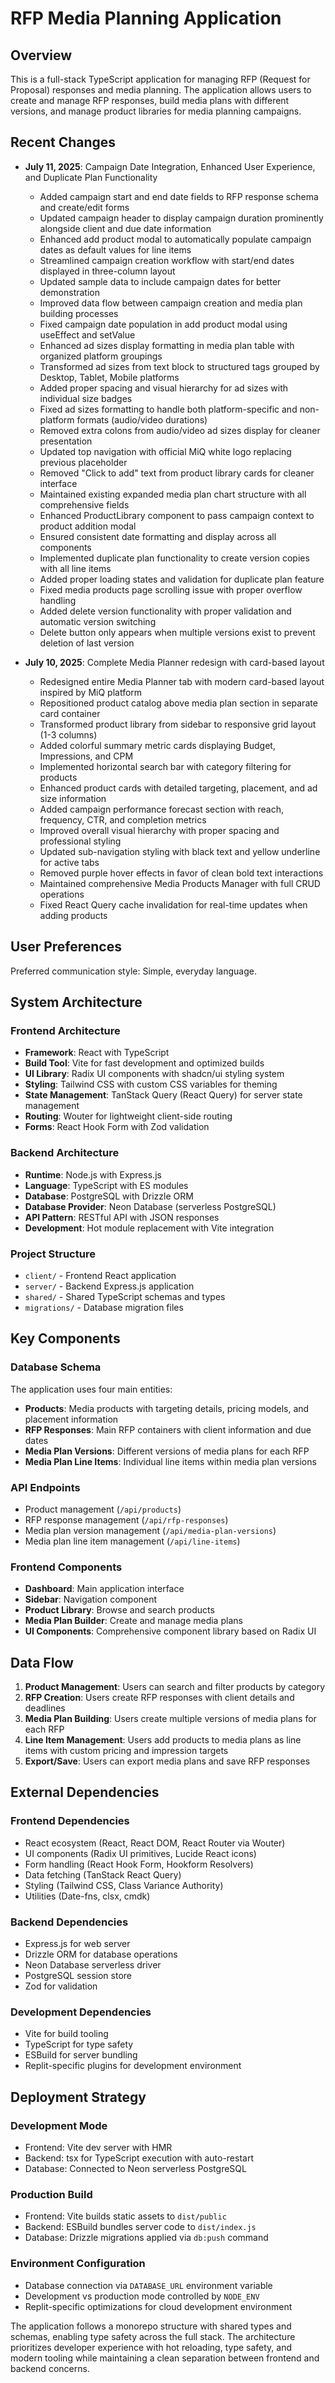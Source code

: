 # RFP Media Planning Application

## Overview

This is a full-stack TypeScript application for managing RFP (Request for Proposal) responses and media planning. The application allows users to create and manage RFP responses, build media plans with different versions, and manage product libraries for media planning campaigns.

## Recent Changes

- **July 11, 2025**: Campaign Date Integration, Enhanced User Experience, and Duplicate Plan Functionality
  - Added campaign start and end date fields to RFP response schema and create/edit forms
  - Updated campaign header to display campaign duration prominently alongside client and due date information
  - Enhanced add product modal to automatically populate campaign dates as default values for line items
  - Streamlined campaign creation workflow with start/end dates displayed in three-column layout
  - Updated sample data to include campaign dates for better demonstration
  - Improved data flow between campaign creation and media plan building processes
  - Fixed campaign date population in add product modal using useEffect and setValue
  - Enhanced ad sizes display formatting in media plan table with organized platform groupings
  - Transformed ad sizes from text block to structured tags grouped by Desktop, Tablet, Mobile platforms
  - Added proper spacing and visual hierarchy for ad sizes with individual size badges
  - Fixed ad sizes formatting to handle both platform-specific and non-platform formats (audio/video durations)
  - Removed extra colons from audio/video ad sizes display for cleaner presentation
  - Updated top navigation with official MiQ white logo replacing previous placeholder
  - Removed "Click to add" text from product library cards for cleaner interface
  - Maintained existing expanded media plan chart structure with all comprehensive fields
  - Enhanced ProductLibrary component to pass campaign context to product addition modal
  - Ensured consistent date formatting and display across all components
  - Implemented duplicate plan functionality to create version copies with all line items
  - Added proper loading states and validation for duplicate plan feature
  - Fixed media products page scrolling issue with proper overflow handling
  - Added delete version functionality with proper validation and automatic version switching
  - Delete button only appears when multiple versions exist to prevent deletion of last version

- **July 10, 2025**: Complete Media Planner redesign with card-based layout
  - Redesigned entire Media Planner tab with modern card-based layout inspired by MiQ platform
  - Repositioned product catalog above media plan section in separate card container
  - Transformed product library from sidebar to responsive grid layout (1-3 columns)
  - Added colorful summary metric cards displaying Budget, Impressions, and CPM
  - Implemented horizontal search bar with category filtering for products
  - Enhanced product cards with detailed targeting, placement, and ad size information
  - Added campaign performance forecast section with reach, frequency, CTR, and completion metrics
  - Improved overall visual hierarchy with proper spacing and professional styling
  - Updated sub-navigation styling with black text and yellow underline for active tabs
  - Removed purple hover effects in favor of clean bold text interactions
  - Maintained comprehensive Media Products Manager with full CRUD operations
  - Fixed React Query cache invalidation for real-time updates when adding products

## User Preferences

Preferred communication style: Simple, everyday language.

## System Architecture

### Frontend Architecture
- **Framework**: React with TypeScript
- **Build Tool**: Vite for fast development and optimized builds
- **UI Library**: Radix UI components with shadcn/ui styling system
- **Styling**: Tailwind CSS with custom CSS variables for theming
- **State Management**: TanStack Query (React Query) for server state management
- **Routing**: Wouter for lightweight client-side routing
- **Forms**: React Hook Form with Zod validation

### Backend Architecture
- **Runtime**: Node.js with Express.js
- **Language**: TypeScript with ES modules
- **Database**: PostgreSQL with Drizzle ORM
- **Database Provider**: Neon Database (serverless PostgreSQL)
- **API Pattern**: RESTful API with JSON responses
- **Development**: Hot module replacement with Vite integration

### Project Structure
- `client/` - Frontend React application
- `server/` - Backend Express.js application
- `shared/` - Shared TypeScript schemas and types
- `migrations/` - Database migration files

## Key Components

### Database Schema
The application uses four main entities:
- **Products**: Media products with targeting details, pricing models, and placement information
- **RFP Responses**: Main RFP containers with client information and due dates
- **Media Plan Versions**: Different versions of media plans for each RFP
- **Media Plan Line Items**: Individual line items within media plan versions

### API Endpoints
- Product management (`/api/products`)
- RFP response management (`/api/rfp-responses`)
- Media plan version management (`/api/media-plan-versions`)
- Media plan line item management (`/api/line-items`)

### Frontend Components
- **Dashboard**: Main application interface
- **Sidebar**: Navigation component
- **Product Library**: Browse and search products
- **Media Plan Builder**: Create and manage media plans
- **UI Components**: Comprehensive component library based on Radix UI

## Data Flow

1. **Product Management**: Users can search and filter products by category
2. **RFP Creation**: Users create RFP responses with client details and deadlines
3. **Media Plan Building**: Users create multiple versions of media plans for each RFP
4. **Line Item Management**: Users add products to media plans as line items with custom pricing and impression targets
5. **Export/Save**: Users can export media plans and save RFP responses

## External Dependencies

### Frontend Dependencies
- React ecosystem (React, React DOM, React Router via Wouter)
- UI components (Radix UI primitives, Lucide React icons)
- Form handling (React Hook Form, Hookform Resolvers)
- Data fetching (TanStack React Query)
- Styling (Tailwind CSS, Class Variance Authority)
- Utilities (Date-fns, clsx, cmdk)

### Backend Dependencies
- Express.js for web server
- Drizzle ORM for database operations
- Neon Database serverless driver
- PostgreSQL session store
- Zod for validation

### Development Dependencies
- Vite for build tooling
- TypeScript for type safety
- ESBuild for server bundling
- Replit-specific plugins for development environment

## Deployment Strategy

### Development Mode
- Frontend: Vite dev server with HMR
- Backend: tsx for TypeScript execution with auto-restart
- Database: Connected to Neon serverless PostgreSQL

### Production Build
- Frontend: Vite builds static assets to `dist/public`
- Backend: ESBuild bundles server code to `dist/index.js`
- Database: Drizzle migrations applied via `db:push` command

### Environment Configuration
- Database connection via `DATABASE_URL` environment variable
- Development vs production mode controlled by `NODE_ENV`
- Replit-specific optimizations for cloud development environment

The application follows a monorepo structure with shared types and schemas, enabling type safety across the full stack. The architecture prioritizes developer experience with hot reloading, type safety, and modern tooling while maintaining a clean separation between frontend and backend concerns.